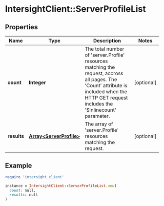 # IntersightClient::ServerProfileList

## Properties

| Name | Type | Description | Notes |
| ---- | ---- | ----------- | ----- |
| **count** | **Integer** | The total number of &#39;server.Profile&#39; resources matching the request, accross all pages. The &#39;Count&#39; attribute is included when the HTTP GET request includes the &#39;$inlinecount&#39; parameter. | [optional] |
| **results** | [**Array&lt;ServerProfile&gt;**](ServerProfile.md) | The array of &#39;server.Profile&#39; resources matching the request. | [optional] |

## Example

```ruby
require 'intersight_client'

instance = IntersightClient::ServerProfileList.new(
  count: null,
  results: null
)
```

